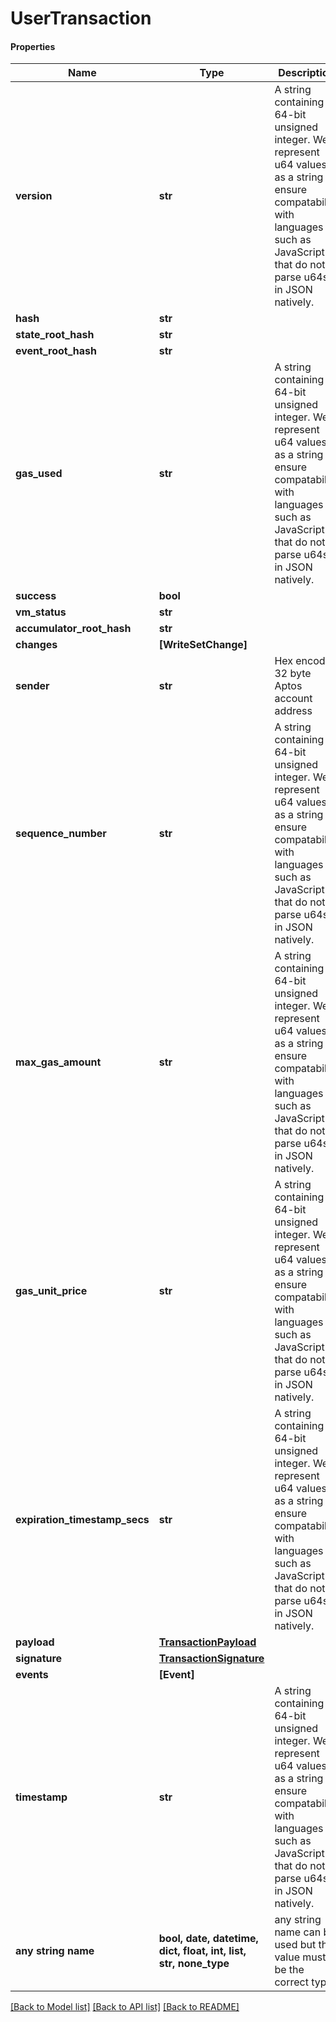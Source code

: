 # UserTransaction

#### Properties
Name | Type | Description | Notes
------------ | ------------- | ------------- | -------------
**version** | **str** | A string containing a 64-bit unsigned integer.  We represent u64 values as a string to ensure compatability with languages such as JavaScript that do not parse u64s in JSON natively.  | 
**hash** | **str** |  | 
**state_root_hash** | **str** |  | 
**event_root_hash** | **str** |  | 
**gas_used** | **str** | A string containing a 64-bit unsigned integer.  We represent u64 values as a string to ensure compatability with languages such as JavaScript that do not parse u64s in JSON natively.  | 
**success** | **bool** |  | 
**vm_status** | **str** |  | 
**accumulator_root_hash** | **str** |  | 
**changes** | **[WriteSetChange]** |  | 
**sender** | **str** | Hex encoded 32 byte Aptos account address | 
**sequence_number** | **str** | A string containing a 64-bit unsigned integer.  We represent u64 values as a string to ensure compatability with languages such as JavaScript that do not parse u64s in JSON natively.  | 
**max_gas_amount** | **str** | A string containing a 64-bit unsigned integer.  We represent u64 values as a string to ensure compatability with languages such as JavaScript that do not parse u64s in JSON natively.  | 
**gas_unit_price** | **str** | A string containing a 64-bit unsigned integer.  We represent u64 values as a string to ensure compatability with languages such as JavaScript that do not parse u64s in JSON natively.  | 
**expiration_timestamp_secs** | **str** | A string containing a 64-bit unsigned integer.  We represent u64 values as a string to ensure compatability with languages such as JavaScript that do not parse u64s in JSON natively.  | 
**payload** | [**TransactionPayload**](TransactionPayload.md) |  | 
**signature** | [**TransactionSignature**](TransactionSignature.md) |  | [optional] 
**events** | **[Event]** |  | 
**timestamp** | **str** | A string containing a 64-bit unsigned integer.  We represent u64 values as a string to ensure compatability with languages such as JavaScript that do not parse u64s in JSON natively.  | 
**any string name** | **bool, date, datetime, dict, float, int, list, str, none_type** | any string name can be used but the value must be the correct type | [optional]

[[Back to Model list]](../README.md#documentation-for-models) [[Back to API list]](../README.md#documentation-for-api-endpoints) [[Back to README]](../README.md)

